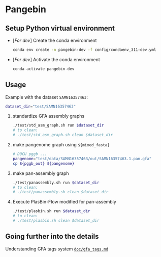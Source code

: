 # Pangebin

## Setup Python virtual environment

<!-- DOCU condaenv for dev -> change when user's one is ready -->
* [*For dev*] Create the conda environment

  ```sh
  conda env create -n pangebin-dev -f config/condaenv_311-dev.yml
  ```

* [*For dev*] Activate the conda environment

  ```sh
  conda activate pangebin-dev
  ```

## Usage

Example with the dataset `SAMN16357463`:

```sh
dataset_dir="test/SAMN16357463"
```

1. standardize GFA assembly graphs

   ```sh
   ./test/std_asm_graph.sh run $dataset_dir
   # to clean:
   # ./test/std_asm_graph.sh clean $dataset_dir
   ```

2. make pangenome graph using `${mixed_fasta}`

   ```sh
   # DOCU pggb ...
   pangenome="test/data/SAMN16357463/out/SAMN16357463.1.pan.gfa"
   cp ${pggb_out} ${pangenome}
   ```

3. make pan-assembly graph

   ```sh
   ./test/panassembly.sh run $dataset_dir
   # to clean:
   # ./test/panassembly.sh clean $dataset_dir
   ```

4. Execute PlasBin-Flow modified for pan-assembly

   ```sh
   ./test/plasbin.sh run $dataset_dir
   # to clean:
   # ./test/plasbin.sh clean $dataset_dir
   ```

## Going further into the details

Understanding GFA tags system [`doc/gfa_tags.md`](doc/gfa_tags.md)
